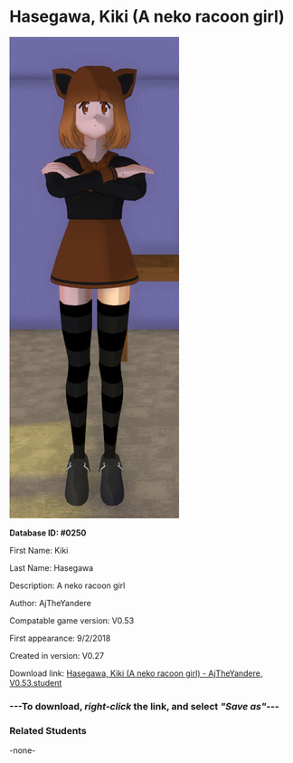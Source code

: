 # Hasegawa, Kiki (A neko racoon girl)

<img src="../../Files/Images/Hasegawa, Kiki (A neko racoon girl).png" title="Hasegawa, Kiki (A neko racoon girl) - AjTheYandere, V0.53">

**Database ID: #0250**

First Name: Kiki

Last Name: Hasegawa

Description: A neko racoon girl

Author: AjTheYandere

Compatable game version: V0.53

First appearance: 9/2/2018

Created in version: V0.27

Download link: <a href="https://raw.githubusercontent.com/Arbiter1223/Daigaku-Gurashi-Custom-Students/master/Files/Student%20Files/Hasegawa%2C%20Kiki%20(A%20neko%20racoon%20girl)%20-%20AjTheYandere%2C%20V0.53.student">Hasegawa, Kiki (A neko racoon girl) - AjTheYandere, V0.53.student</a>

### ---**To download, _right-click_ the link, and select _"Save as"_**---

### Related Students

-none-
